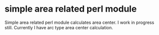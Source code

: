 # simple area related perl module

Simple area related perl module calculates area center. I work in progress still. Currently I have arc type area center calculation.


